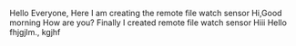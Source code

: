 Hello Everyone, Here I am creating the remote file watch sensor
Hi,Good morning
How are you?
Finally I created remote file watch sensor
Hiii
Hello
fhjgjlm.,
kgjhf
